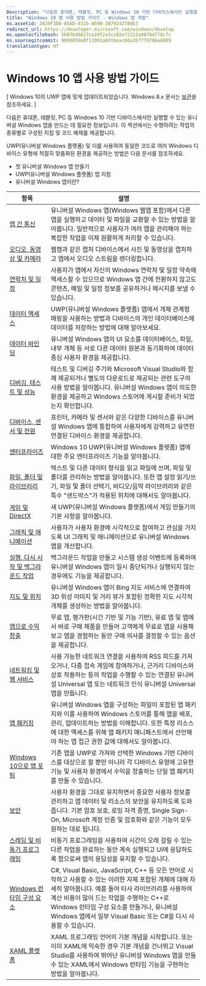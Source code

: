 ```yaml
---
Description: "다음은 휴대폰, 태블릿, PC 등 Windows 10 기반 디바이스에서만 실행할 수 있는 유니버설 Windows 앱을 만드는 데 필요한 정보입니다."
title: "Windows 10 앱 사용 방법 가이드 - Windows 앱 개발"
ms.assetid: 2A39F3D8-85AD-4315-A69B-2B79242780E3
redirect_url: https://developer.microsoft.com/windows/develop
ms.openlocfilehash: 5b07b46627ca19f2a3cc02e72212a9870d778c7c
ms.sourcegitcommit: 909d859a0f11981a8d1beac0da35f779786a6889
translationtype: HT
---
```

# <a name="how-to-guides-for-windows-10-apps"></a>Windows 10 앱 사용 방법 가이드

\[ Windows 10의 UWP 앱에 맞게 업데이트되었습니다. Windows 8.x 문서는 [보관](http://go.microsoft.com/fwlink/p/?linkid=619132)을 참조하세요. \]

다음은 휴대폰, 태블릿, PC 등 Windows 10 기반 디바이스에서만 실행할 수 있는 유니버설 Windows 앱을 만드는 데 필요한 정보입니다. 이 섹션에서는 수행하려는 작업의 종류별로 구성된 지침 및 코드 예제를 제공합니다.

UWP(유니버설 Windows 플랫폼) 및 이를 사용하여 동일한 코드로 여러 Windows 디바이스 유형에 적절히 맞춤화된 환경을 제공하는 방법은 다음 문서를 참조하세요.

-   첫 유니버설 Windows 앱 만들기
-   UWP(유니버설 Windows 플랫폼) 앱 지침
-   유니버설 Windows 앱이란?

| 항목 | 설명 |
|-------|-------------|
| [앱 간 통신](app-to-app/index.md) | 유니버설 Windows 앱(Windows 웹앱 포함)에서 다른 앱을 실행하고 데이터 및 파일을 교환할 수 있는 방법을 알아봅니다. 일반적으로 사용자가 여러 앱을 관리해야 하는 복잡한 작업을 이제 원활하게 처리할 수 있습니다. |
| [오디오, 동영상 및 카메라](audio-video-camera/index.md) | 웹캠과 같은 캡처 디바이스에서 사진 및 동영상을 캡처하고 앱에서 오디오 스트림을 렌더링합니다. |
| [연락처 및 일정](contacts-and-calendar/index.md) | 사용자가 앱에서 자신의 Windows 연락처 및 일정 약속에 액세스할 수 있으므로 Windows 앱 간에 전환하지 않고도 콘텐츠, 메일 및 일정 정보를 공유하거나 메시지를 보낼 수 있습니다.|
| [데이터 액세스](data-access/index.md) | UWP(유니버설 Windows 플랫폼) 앱에서 개체 관계형 매핑을 사용하는 방법과 디바이스의 개인 데이터베이스에 데이터를 저장하는 방법에 대해 알아보세요. |
| [데이터 바인딩](data-binding/index.md) | 유니버설 Windows 앱의 UI 요소를 데이터베이스, 파일, 내부 개체 등 서로 다른 데이터 원본과 동기화하여 데이터 중심 사용자 환경을 제공합니다. |
| [디버깅, 테스트 및 성능](debug-test-perf/index.md) | 테스트 및 디버깅 주기와 Microsoft Visual Studio와 함께 제공되거나 별도의 다운로드로 제공되는 관련 도구의 사용 방법을 알아봅니다. 유니버설 Windows 앱이 의도한 환경을 제공하고 Windows 스토어에 게시할 준비가 되었는지 확인합니다. |
| [디바이스, 센서 및 전원](devices-sensors\index.md) | 프린터, 카메라 및 센서와 같은 다양한 디바이스를 유니버설 Windows 앱에 통합하여 사용자에게 강력하고 유연한 연결된 디바이스 환경을 제공합니다. | 
| [엔터프라이즈](enterprise/index.md) | Windows 10 UWP(유니버설 Windows 플랫폼) 앱에 대한 주요 엔터프라이즈 기능을 알아봅니다. |
| [파일, 폴더 및 라이브러리](files/index.md) | 텍스트 및 다른 데이터 형식을 읽고 파일에 쓰며, 파일 및 폴더를 관리하는 방법을 알아봅니다. 또한 앱 설정 읽기/쓰기, 파일 및 폴더 선택기, 비디오/음악 라이브러리와 같은 특수 "샌드박스"가 적용된 위치에 대해서도 알아봅니다. |
| [게임 및 DirectX](https://msdn.microsoft.com/library/windows/apps/mt228375.aspx) | 새 UWP(유니버설 Windows 플랫폼)에서 게임 만들기의 기본 사항을 알아봅니다. |
| [그래픽 및 애니메이션](graphics/index.md) | 사용자가 사용자 환경에 시각적으로 참여하고 관심을 가지도록 UI 그래픽 및 애니메이션으로 유니버설 Windows 앱을 개선합니다. |
| [실행, 다시 시작 및 백그라운드 작업](launch-resume/index.md) | 백그라운드 작업을 만들고 시스템 생성 이벤트에 등록하여 유니버설 Windows 앱이 일시 중단되거나 실행되지 않는 경우에도 기능을 제공합니다. |
| [지도 및 위치](maps-and-location/index.md) | 유니버설 Windows 앱이 Bing 지도 서비스에 연결하여 3D 위성 이미지 및 거리 뷰가 포함된 정확한 지도 시각적 개체를 생성하는 방법을 알아봅니다. |
| [앱으로 수익 창출](monetize\index.md) | 무료 앱, 평가판(시간 기반 및 기능 기반), 유료 앱 및 앱에서 바로 구매 제품을 만들어 고객에게 무료로 앱을 사용해 보고 앱을 경험하는 동안 구매 의사를 결정할 수 있는 옵션을 제공합니다. |
| [네트워킹 및 웹 서비스](networking\index.md) | 사용 가능한 네트워크 연결을 사용하여 RSS 피드를 가져오거나, 다중 접속 게임에 참여하거나, 근거리 디바이스와 상호 작용하는 등의 작업을 수행할 수 있는 연결된 유니버설 Universal 앱 또는 네트워크 인식 유니버설 Universal 앱을 만듭니다. |
| [앱 패키징](packaging\index.md) | 유니버설 Windows 앱을 구성하는 파일이 포함된 앱 패키지와 이를 사용하여 Windows 스토어를 통해 앱을 배포, 관리, 업데이트하는 방법을 이해합니다. 또한 특정 리소스에 대한 액세스를 위해 앱 패키지 매니페스트에서 선언해야 하는 앱 접근 권한 값에 대해서도 알아봅니다. |
| [Windows 10으로 앱 포팅](porting\index.md) | 기존 앱을 UWP로 가져와 선택한 Windows 기반 디바이스를 대상으로 할 뿐만 아니라 각 디바이스 유형에 고유한 기능 및 사용자 환경에서 수익을 창출하는 단일 앱 패키지를 만들 수 있습니다. |
| [보안](security/index.md) | 사용자 환경을 그대로 유지하면서 중요한 사용자 정보를 관리하고 앱 데이터 및 리소스의 보안을 유지하도록 도와줍니다. 기본 암호 보호, 로밍 자격 증명, Single Sign-On, Microsoft 계정 인증 및 암호화와 같은 기능이 모두 원하는 대로 됩니다. |
| [스레딩 및 비동기 프로그래밍](threading-async/index.md) | 비동기 프로그래밍을 사용하여 시간이 오래 걸릴 수 있는 다른 작업을 완료하는 동안 계속 실행되고 UI에 응답하도록 함으로써 앱의 응답성을 유지할 수 있습니다. |
| [Windows 런타임 구성 요소](winrt-components/index.md) | C#, Visual Basic, JavaScript, C++ 등 모든 언어로 시작하고 사용할 수 있는 이러한 자체 포함된 개체에 대해 자세히 알아봅니다. 예를 들어 타사 라이브러리를 사용하여 계산 비용이 많이 드는 작업을 수행하는 C++로 Windows 런타임 구성 요소를 만들거나, 유니버설 Windows 앱에서 일부 Visual Basic 또는 C#을 다시 사용할 수 있습니다. 
| [XAML 플랫폼](xaml-platform/index.md) | XAML 프로그래밍 언어의 기본 개념을 시작합니다. 또는 이미 XAML에 익숙한 경우 기본 개념을 건너뛰고 Visual Studio를 사용하여 뛰어난 유니버설 Windows 앱을 만들 수 있는 XAML에서 Windows 런타임 기능을 구현하는 방법을 알아봅니다. |
